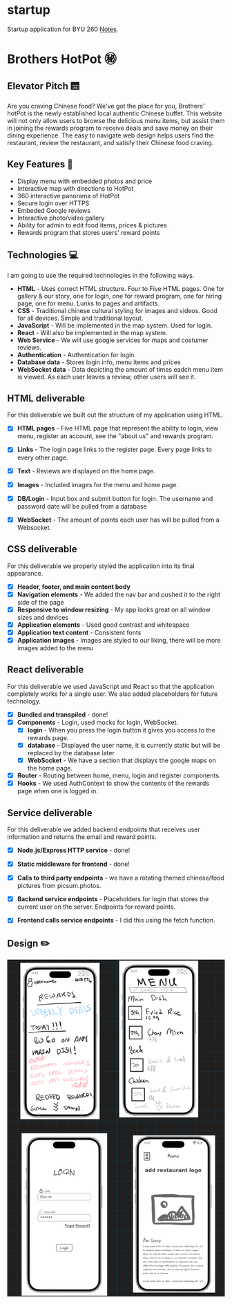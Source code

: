 # startup
Startup application for BYU 260
[Notes](notes.md).

# Brothers HotPot :secret:

## Elevator Pitch :elevator:
Are you craving Chinese food? We've got the place for you, Brothers' hotPot is the newly established local authentic Chinese buffet. This website will not only allow users to browse the delicious menu items, but assist them in joining the rewards program to receive deals and save money on their dining experience. The easy to navigate web design helps users find the restaurant, review the restaurant, and satisfy their Chinese food craving. 

## Key Features :key:
- Display menu with embedded photos and price
- Interactive map with directions to HotPot
- 360 interactive panorama of HotPot
- Secure login over HTTPS
- Embeded Google reviews
- Interactive photo/video gallery
- Ability for admin to edit food items, prices & pictures
- Rewards program that stores users' reward points

## Technologies :computer:

I am going to use the required technologies in the following ways.

- **HTML** - Uses correct HTML structure. Four to Five HTML pages. One for gallery & our story, one for login, one for reward program, one for hiring page, one for menu. Lunks to pages and artifacts.
- **CSS** - Traditional chinese cultural styling for images and videos. Good for all devices. Simple and traditional layout.
- **JavaScript** - Will be implemented in the map system. Used for login.
- **React** - Will also be implemented in the map system.
- **Web Service** - We will use google services for maps and costumer reviews.
- **Authentication** - Authentication for login.
- **Database data** - Stores login info, menu items and prices
- **WebSocket data** - Data depicting the amount of times eadch menu item is viewed. As each user leaves a review, other users will see it.
  
## HTML deliverable

For this deliverable we built out the structure of my application using HTML.

- [x] **HTML pages** - Five HTML page that represent the ability to login, view menu, register an account, see the "about us" and rewards program.
- [x] **Links** - The login page links to the register page. Every page links to every other page. 
- [x] **Text** - Reviews are displayed on the home page. 
- [x] **Images** - Included images for the menu and home page.
- [x] **DB/Login** - Input box and submit button for login. The username and password date will be pulled from a database
- [x] **WebSocket** - The amount of points each user has will be pulled from a Websocket. 


## CSS deliverable

For this deliverable we properly styled the application into its final appearance.

- [x] **Header, footer, and main content body**
- [x] **Navigation elements** - We added the nav bar and pushed it to the right side of the page
- [x] **Responsive to window resizing** - My app looks great on all window sizes and devices
- [x] **Application elements** - Used good contrast and whitespace
- [x] **Application text content** - Consistent fonts
- [X] **Application images** - Images are styled to our liking, there will be more images added to the menu

## React deliverable

For this deliverable we used JavaScript and React so that the application completely works for a single user. We also added placeholders for future technology.

- [x] **Bundled and transpiled** - done!
- [x] **Components** - Login, used mocks for login, WebSocket.
  - [x] **login** - When you press the login button it gives you access to the rewards page.
  - [x] **database** - Displayed the user name, it is currently static but will be replaced by the database later
  - [x] **WebSocket** - We have a section that displays the google maps on the home page.
- [x] **Router** - Routing between home, menu, login and register components.
- [x] **Hooks** - We used AuthContext to show the contents of the rewards page when one is logged in.

## Service deliverable

For this deliverable we added backend endpoints that receives user information and returns the email and reward points.

- [x] **Node.js/Express HTTP service** - done!
- [x] **Static middleware for frontend** - done!
- [X] **Calls to third party endpoints** - we have a rotating themed chinese/food pictures from picsum.photos.
- [x] **Backend service endpoints** - Placeholders for login that stores the current user on the server. Endpoints for reward points.
- [x] **Frontend calls service endpoints** - I did this using the fetch function.


## Design :pencil2:
![Pictures of all four designs for the different pages](image.png)
